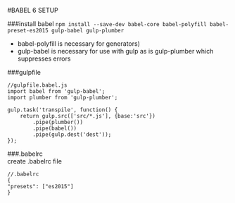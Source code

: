 #BABEL 6 SETUP

###install babel
`npm install --save-dev babel-core babel-polyfill babel-preset-es2015 gulp-babel gulp-plumber`  
- babel-polyfill is necessary for generators)  
- gulp-babel is necessary for use with gulp as is gulp-plumber which suppresses errors 

###gulpfile  
```
//gulpfile.babel.js
import babel from 'gulp-babel';
import plumber from 'gulp-plumber';

gulp.task('transpile', function() {
	return gulp.src(['src/*.js'], {base:'src'})
		.pipe(plumber())
		.pipe(babel())
		.pipe(gulp.dest('dest'));
});
```

###.babelrc  
create .babelrc file
```
//.babelrc
{
"presets": ["es2015"]
}
```